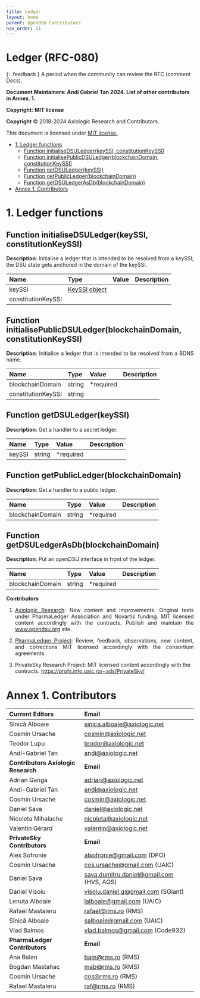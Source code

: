 ```yaml
---
title: Ledger 
layout: home
parent: OpenDSU Contributors
nav_order: 21
---
```



# **Ledger (RFC-080)**

{: .feedback }
A period when the community can review the RFC (comment Docs).


**Document Maintainers: Andi Gabriel Tan 2024. List of other contributors in Annex. 1.**

**Copyright: MIT license**

 **Copyright** © 2018-2024 Axiologic Research and Contributors.

This document is licensed under [MIT license.](https://en.wikipedia.org/wiki/MIT_License)

<!-- TOC -->
* [1. Ledger functions](#1-ledger-functions)
  * [Function initialiseDSULedger(keySSI, constitutionKeySSI)](#function-initialisedsuledgerkeyssi-constitutionkeyssi)
  * [Function initialisePublicDSULedger(blockchainDomain, constitutionKeySSI)](#function-initialisepublicdsuledgerblockchaindomain-constitutionkeyssi)
  * [Function getDSULedger(keySSI)](#function-getdsuledgerkeyssi)
  * [Function getPublicLedger(blockchainDomain)](#function-getpublicledgerblockchaindomain)
  * [Function getDSULedgerAsDb(blockchainDomain)](#function-getdsuledgerasdbblockchaindomain)
* [Annex 1. Contributors](#annex-1-contributors)
<!-- TOC -->

# **1. Ledger functions**

## Function initialiseDSULedger(keySSI, constitutionKeySSI)

<p style='text-align: justify;'><b>Description</b>: Initialise a ledger that is intended to be resolved from a keySSI; the DSU state gets anchored in the domain of the keySSI.
</p>


| **Name**           | **Type**                                                                                    | **Value**    | **Description**                                                                      |
|:-------------------|:--------------------------------------------------------------------------------------------|:-------------|:-------------------------------------------------------------------------------------|
| keySSI             | <a href="https://www.opendsu.org/pages/concepts/KeySSI-(RFC-002).html">KeySSI object </a> |              |                                                                                      |
| constitutionKeySSI |                                                                                             |              |                                                                                      |


## Function initialisePublicDSULedger(blockchainDomain, constitutionKeySSI)

<p style='text-align: justify;'><b>Description</b>: Initialise a ledger that is intended to be resolved from a BDNS name.
</p>


| **Name**            | **Type**  | **Value**     | **Description**                                                                       |
|:--------------------|:----------|:--------------|:--------------------------------------------------------------------------------------|
| blockchainDomain    | string    | *required     |                                                                                       |
| constitutionKeySSI  | string    |               |                                                                                       |



## Function getDSULedger(keySSI)

<p style='text-align: justify;'><b>Description</b>: Get a handler to a secret ledger.
</p>


| **Name**            | **Type**  | **Value**     | **Description**                                                                       |
|:--------------------|:----------|:--------------|:--------------------------------------------------------------------------------------|
| keySSI    | string    | *required     |                                                                                       |



## Function getPublicLedger(blockchainDomain)

<p style='text-align: justify;'><b>Description</b>: Get a handler to a public ledger.
</p>


| **Name**            | **Type**  | **Value**     | **Description**                                                                       |
|:--------------------|:----------|:--------------|:--------------------------------------------------------------------------------------|
| blockchainDomain    | string    | *required     |                                                                                       |


	

## Function getDSULedgerAsDb(blockchainDomain)

<p style='text-align: justify;'><b>Description</b>: Put an openDSU interface in front of the ledger.
</p>


| **Name**            | **Type**  | **Value**     | **Description**                                                                       |
|:--------------------|:----------|:--------------|:--------------------------------------------------------------------------------------|
| blockchainDomain    | string    | *required     |                                                                                       |


**Contributors**

1. <p style='text-align: justify;'><a href="https://www.axiologic.net/">Axiologic Research</a>: New content and improvements. Original texts under PharmaLedger Association and Novartis funding. MIT licensed content accordingly with the contracts. Publish and maintain the <a href="https://www.opendsu.org/">www.opendsu.org</a> site.

2. <p style='text-align: justify;'><a href="https://pharmaledger.org/">PharmaLedger Project</a>: Review, feedback, observations, new content, and corrections MIT licensed accordingly with the consortium agreements.

3. PrivateSky Research Project: MIT licensed content accordingly with the contracts. 
<a href="https://profs.info.uaic.ro/~ads/PrivateSky/"> https://profs.info.uaic.ro/~ads/PrivateSky/</a>



# **Annex 1. Contributors**

| **Current Editors**                  | **Email**                                |
|:-------------------------------------|:-----------------------------------------|
| Sînică Alboaie                       | sinica.alboaie@axiologic.net             |
| Cosmin Ursache                       | cosmin@axiologic.net                     |
| Teodor Lupu                          | teodor@axiologic.net                     |
| Andi-Gabriel Țan                     | andi@axiologic.net                       |
| **Contributors Axiologic Research**  | **Email**                                |
| Adrian Ganga                         | adrian@axiologic.net                     |
| Andi-Gabriel Țan                     | andi@axiologic.net                       |
| Cosmin Ursache                       | cosmin@axiologic.net                     |
| Daniel Sava                          | daniel@axiologic.net                     |
| Nicoleta Mihalache                   | nicoleta@axiologic.net                   |
| Valentin Gérard                      | valentin@axiologic.net                   |
| **PrivateSky Contributors**          | **Email**                                |
| Alex Sofronie                        | alsofronie@gmail.com (DPO)               |
| Cosmin Ursache                       | cos.ursache@gmail.com (UAIC)             |
| Daniel Sava                          | sava.dumitru.daniel@gmail.com (HVS, AQS) |
| Daniel Visoiu                        | visoiu.daniel.g@gmail.com (SGiant)       |
| Lenuța Alboaie                       | lalboaie@gmail.com (UAIC)                |
| Rafael Mastaleru                     | rafael@rms.ro (RMS)                      |
| Sînică Alboaie                       | salboaie@gmail.com (UAIC)                |
| Vlad Balmos                          | vlad.balmos@gmail.com (Code932)          |
| **PharmaLedger Contributors**        | **Email**                                |
| Ana Balan                            | bam@rms.ro (RMS)                         |
| Bogdan Mastahac                      | mab@rms.ro (RMS)                         |
| Cosmin Ursache                       | cos@rms.ro (RMS)                         |
| Rafael Mastaleru                     | raf@rms.ro (RMS)                         |




